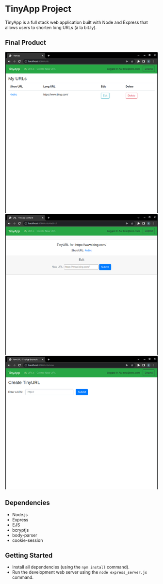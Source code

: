 # TinyApp Project

TinyApp is a full stack web application built with Node and Express that allows users to shorten long URLs (à la bit.ly).

## Final Product

!["Screenshot of URLs page"](https://github.com/bulabd/tinyapp/blob/master/docs/urls-page.png?raw=true)
!["Screenshot of URL edit page"](https://github.com/bulabd/tinyapp/blob/master/docs/urls-edit-page.png?raw=true)
!["Screenshot of create new url page"](https://github.com/bulabd/tinyapp/blob/master/docs/createnew-url-page.png?raw=true)

## Dependencies

- Node.js
- Express
- EJS
- bcryptjs
- body-parser
- cookie-session


## Getting Started

- Install all dependencies (using the `npm install` command).
- Run the development web server using the `node express_server.js` command.